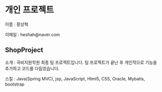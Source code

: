 <h1>개인 프로젝트</h1>
<p>이름 : 황상혁</p>
<p>이메일 : heshah@naver.com</p>
<h2>ShopProject</h2>
<p>소개 : 국비지원학원 최종 팀 프로젝트입니다. 팀 프로젝트가 끝난 후 개인적으로 기능을 추가하고 코드를 다듬었습니다.</p>
<p>스킬 : Java(Spring MVC), jsp, JavaScript, Html5, CSS, Oracle, Mybatis, bootstrap</p>

